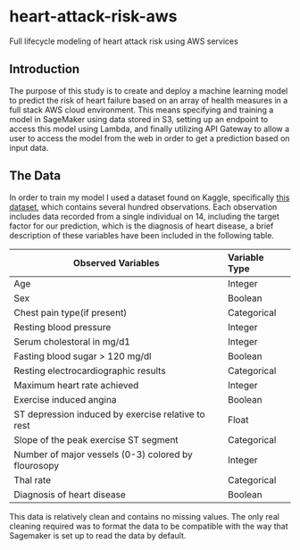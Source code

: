 # heart-attack-risk-aws
Full lifecycle modeling of heart attack risk using AWS services

## Introduction

The purpose of this study is to create and deploy a machine learning model to predict the risk of heart failure based on an array of health measures in a full stack AWS cloud environment. This means specifying and training a model in SageMaker using data stored in S3, setting up an endpoint to access this model using Lambda, and finally utilizing API Gateway to allow a user to access the model from the web in order to get a prediction based on input data. 

## The Data

In order to train my model I used a dataset found on Kaggle, specifically [this dataset](https://www.kaggle.com/rashikrahmanpritom/heart-attack-analysis-prediction-dataset), which contains several hundred observations. Each observation includes data recorded from a single individual on 14, including the target factor for our prediction, which is the diagnosis of heart disease, a brief description of these variables have been included in the following table.

|Observed Variables                                   | Variable Type|
|-----------------------------------------------------|:-------------------|
| Age                                                 | Integer            |
| Sex                                                 | Boolean            |
| Chest pain type(if present)                         | Categorical        |
| Resting blood pressure                              | Integer            |
| Serum cholestoral in mg/d1                          | Integer            |
| Fasting blood sugar > 120 mg/dl                     | Boolean            |
| Resting electrocardiographic results                | Categorical        |
| Maximum heart rate achieved                         | Integer            |
| Exercise induced angina                             | Boolean            |
| ST depression induced by exercise relative to rest  | Float              |
| Slope of the peak exercise ST segment               | Categorical        |
| Number of major vessels (0-3) colored by flourosopy | Integer            |
| Thal rate                                           | Categorical        |
| Diagnosis of heart disease                          | Boolean            |

This data is relatively clean and contains no missing values. The only real cleaning required was to format the data to be compatible with the way that Sagemaker is set up to read the data by default. 